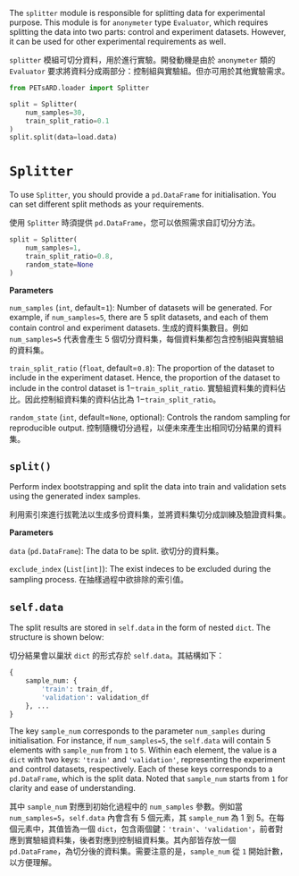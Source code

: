 The `splitter` module is responsible for splitting data for experimental purpose. This module is for `anonymeter` type `Evaluator`, which requires splitting the data into two parts: control and experiment datasets. However, it can be used for other experimental requirements as well.

`splitter` 模組可切分資料，用於進行實驗。開發動機是由於 `anonymeter` 類的 `Evaluator` 要求將資料分成兩部分：控制組與實驗組。但亦可用於其他實驗需求。

```python
from PETsARD.loader import Splitter

split = Splitter(
    num_samples=30,
    train_split_ratio=0.1
)
split.split(data=load.data)
```

# `Splitter`

To use `Splitter`, you should provide a `pd.DataFrame` for initialisation. You can set different split methods as your requirements.

使用 `Splitter` 時須提供 `pd.DataFrame`，您可以依照需求自訂切分方法。


```python
split = Splitter(
    num_samples=1,
    train_split_ratio=0.8,
    random_state=None
)
```

**Parameters**

`num_samples` (`int`, default=`1`): Number of datasets will be generated. For example, if `num_samples=5`, there are 5 split datasets, and each of them contain control and experiment datasets. 生成的資料集數目。例如 `num_samples=5` 代表會產生 5 個切分資料集，每個資料集都包含控制組與實驗組的資料集。
        
`train_split_ratio` (`float`, default=`0.8`): The proportion of the dataset to include in the experiment dataset. Hence, the proportion of the dataset to include in the control dataset is $1-$`train_split_ratio`. 實驗組資料集的資料佔比。因此控制組資料集的資料佔比為 $1-$`train_split_ratio`。

`random_state` (`int`, default=`None`, optional): Controls the random sampling for reproducible output. 控制隨機切分過程，以便未來產生出相同切分結果的資料集。

## `split()`

Perform index bootstrapping and split the data into train and validation sets using the generated index samples.

利用索引來進行拔靴法以生成多份資料集，並將資料集切分成訓練及驗證資料集。

**Parameters**

`data` (`pd.DataFrame`): The data to be split. 欲切分的資料集。

`exclude_index` (`List[int]`): The exist indeces to be excluded during the sampling process. 在抽樣過程中欲排除的索引值。

            

## `self.data`

The split results are stored in `self.data` in the form of nested `dict`. The structure is shown below:

切分結果會以巢狀 `dict` 的形式存於 `self.data`。其結構如下：

```python
{
    sample_num: {
        'train': train_df,
        'validation': validation_df
    }, ...
}
```

The key `sample_num` corresponds to the parameter `num_samples` during initialisation. For instance, if `num_samples=5`, the `self.data` will contain 5 elements with `sample_num` from `1` to `5`. Within each element, the value is a `dict` with two keys: `'train'` and `'validation'`, representing the experiment and control datasets, respectively. Each of these keys corresponds to a `pd.DataFrame`, which is the split data. Noted that `sample_num` starts from `1` for clarity and ease of understanding.

其中 `sample_num` 對應到初始化過程中的 `num_samples` 參數。例如當 `num_samples=5`，`self.data` 內會含有 5 個元素，其 `sample_num` 為 1 到 5。在每個元素中，其值皆為一個 `dict`，包含兩個鍵：`'train'`、`'validation'`，前者對應到實驗組資料集，後者對應到控制組資料集。其內部皆存放一個 `pd.DataFrame`，為切分後的資料集。需要注意的是，`sample_num` 從 `1` 開始計數，以方便理解。
